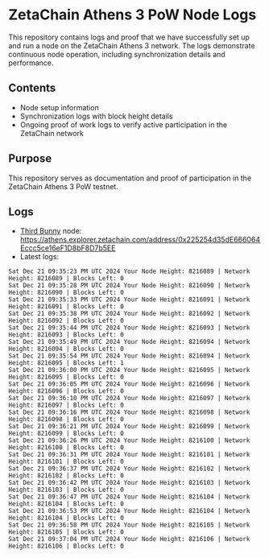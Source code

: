 # ZetaChain Athens 3 PoW Node Logs
This repository contains logs and proof that we have successfully set up and run a node on the ZetaChain Athens 3 network. The logs demonstrate continuous node operation, including synchronization details and performance.

## Contents
- Node setup information
- Synchronization logs with block height details
- Ongoing proof of work logs to verify active participation in the ZetaChain network

## Purpose
This repository serves as documentation and proof of participation in the ZetaChain Athens 3 PoW testnet.

## Logs

- [Third Bunny](https://thirdbunny.xyz/) node: https://athens.explorer.zetachain.com/address/0x225254d35dE666064Eccc5ce16eF1D8bF8D7b5EE
- Latest logs:
```
Sat Dec 21 09:35:23 PM UTC 2024 Your Node Height: 8216089 | Network Height: 8216089 | Blocks Left: 0
Sat Dec 21 09:35:28 PM UTC 2024 Your Node Height: 8216090 | Network Height: 8216090 | Blocks Left: 0
Sat Dec 21 09:35:33 PM UTC 2024 Your Node Height: 8216091 | Network Height: 8216091 | Blocks Left: 0
Sat Dec 21 09:35:38 PM UTC 2024 Your Node Height: 8216092 | Network Height: 8216092 | Blocks Left: 0
Sat Dec 21 09:35:44 PM UTC 2024 Your Node Height: 8216093 | Network Height: 8216093 | Blocks Left: 0
Sat Dec 21 09:35:49 PM UTC 2024 Your Node Height: 8216094 | Network Height: 8216094 | Blocks Left: 0
Sat Dec 21 09:35:54 PM UTC 2024 Your Node Height: 8216094 | Network Height: 8216095 | Blocks Left: 1
Sat Dec 21 09:36:00 PM UTC 2024 Your Node Height: 8216095 | Network Height: 8216095 | Blocks Left: 0
Sat Dec 21 09:36:05 PM UTC 2024 Your Node Height: 8216096 | Network Height: 8216096 | Blocks Left: 0
Sat Dec 21 09:36:10 PM UTC 2024 Your Node Height: 8216097 | Network Height: 8216097 | Blocks Left: 0
Sat Dec 21 09:36:16 PM UTC 2024 Your Node Height: 8216098 | Network Height: 8216098 | Blocks Left: 0
Sat Dec 21 09:36:21 PM UTC 2024 Your Node Height: 8216099 | Network Height: 8216099 | Blocks Left: 0
Sat Dec 21 09:36:26 PM UTC 2024 Your Node Height: 8216100 | Network Height: 8216100 | Blocks Left: 0
Sat Dec 21 09:36:31 PM UTC 2024 Your Node Height: 8216101 | Network Height: 8216101 | Blocks Left: 0
Sat Dec 21 09:36:37 PM UTC 2024 Your Node Height: 8216102 | Network Height: 8216102 | Blocks Left: 0
Sat Dec 21 09:36:42 PM UTC 2024 Your Node Height: 8216103 | Network Height: 8216103 | Blocks Left: 0
Sat Dec 21 09:36:47 PM UTC 2024 Your Node Height: 8216104 | Network Height: 8216104 | Blocks Left: 0
Sat Dec 21 09:36:53 PM UTC 2024 Your Node Height: 8216104 | Network Height: 8216104 | Blocks Left: 0
Sat Dec 21 09:36:58 PM UTC 2024 Your Node Height: 8216105 | Network Height: 8216105 | Blocks Left: 0
Sat Dec 21 09:37:04 PM UTC 2024 Your Node Height: 8216106 | Network Height: 8216106 | Blocks Left: 0
```
